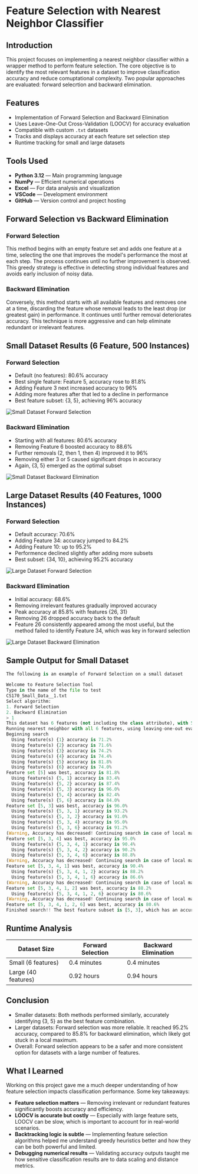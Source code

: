# Feature Selection with Nearest Neighbor Classifier

## Introduction
This project focuses on implementing a nearest neighbor classifier within a wrapper method to perform feature selection. The core objective is to identify the most relevant features in a dataset to improve classification accuracy and reduce comuptational complexity. Two popular approaches are evaluated: forward selecrtion and backward elimination.

## Features
- Implementation of Forward Selection and Backward Elimination
- Uses Leave-One-Out Cross-Validation (LOOCV) for accuracy evaluation
- Compatible with custom `.txt` datasets
- Tracks and displays accuracy at each feature set selection step
- Runtime tracking for small and large datasets

## Tools Used

- **Python 3.12** — Main programming language
- **NumPy** — Efficient numerical operations
- **Excel** — For data analysis and visualization
- **VSCode** — Development environment
- **GitHub** — Version control and project hosting

## Forward Selection vs Backward Elimination
### Forward Selection
This method begins with an empty feature set and adds one feature at a time, selecting the one that improves the model's performance the most at each step. The process continues until no further improvement is observed. This greedy strategy is effective in detecting strong individual features and avoids early inclusion of noisy data.
### Backward Elimination
Conversely, this method starts with all available features and removes one at a time, discarding the feature whose removal leads to the least drop (or greatest gain) in performance. It continues until further removal deteriorates accuracy. This technique is more aggressive and can help eliminate redundant or irrelevant features.

## Small Dataset Results (6 Feature, 500 Instances)
### Forward Selection
* Default (no features): 80.6% accuracy
* Best single feature: Feature 5, accuracy rose to 81.8%
* Adding Feature 3 next increased accuracy to 96%
* Adding more features after that led to a decline in performance
* Best feature subset: {3, 5}, achieving 96% accuracy

![Small Dataset Forward Selection](Images/Small_Data_Forward.png)
### Backward Elimination
* Starting with all features: 80.6% accuracy
* Removing Feature 6 boosted accuracy to 88.6%
* Further removals (2, then 1, then 4) improved it to 96%
* Removing either 3 or 5 caused significant drops in accuracy
* Again, {3, 5} emerged as the optimal subset

![Small Dataset Backward Elimination](Images/Small_Data_Backward.png)

## Large Dataset Results (40 Features, 1000 Instances)
### Forward Selection
* Default accuracy: 70.6%
* Adding Feature 34: accuracy jumped to 84.2%
* Adding Feature 10: up to 95.2%
* Performence declined slightly after adding more subsets
* Best subset: {34, 10}, achieving 95.2% accuracy

![Large Dataset Forward Selection](Images/Large_Data_Forward.png)

### Backward Elimination
* Initial accuracy: 68.6%
* Removing irrelevant features gradually improved accuracy
* Peak accuracy at 85.8% with features {26, 31}
* Removing 26 dropped accuracy back to the default
* Feature 26 consistently appeared among the most useful, but the method failed to identify Feature 34, which was key in forward selection

![Large Dataset Backward Elimination](Images/Large_Data_Backward.png)

## Sample Output for Small Dataset
``` python
The following is an example of Forward Selection on a small dataset

Welcome to Feature Selection Tool
Type in the name of the file to test
CS170_Small_Data__1.txt
Select algorithm:
1. Forward Selection
2. Backward Elimination
> 1
This dataset has 6 features (not including the class attribute), with 500 instances.
Running nearest neighbor with all 6 features, using leaving-one-out evaluation, I get an accuracy of 80.6%
Beginning search
  Using feature(s) {1} accuracy is 71.2%
  Using feature(s) {2} accuracy is 71.6%
  Using feature(s) {3} accuracy is 74.2%
  Using feature(s) {4} accuracy is 74.4%
  Using feature(s) {5} accuracy is 81.8%
  Using feature(s) {6} accuracy is 74.0%
Feature set [5] was best, accuracy is 81.8%
  Using feature(s) {5, 1} accuracy is 83.4%
  Using feature(s) {5, 2} accuracy is 87.4%
  Using feature(s) {5, 3} accuracy is 96.0%
  Using feature(s) {5, 4} accuracy is 82.4%
  Using feature(s) {5, 6} accuracy is 84.0%
Feature set [5, 3] was best, accuracy is 96.0%
  Using feature(s) {5, 3, 1} accuracy is 93.2%
  Using feature(s) {5, 3, 2} accuracy is 91.0%
  Using feature(s) {5, 3, 4} accuracy is 95.0%
  Using feature(s) {5, 3, 6} accuracy is 91.2%
(Warning, Accuracy has decreased! Continuing search in case of local maxima)
Feature set [5, 3, 4] was best, accuracy is 95.0%
  Using feature(s) {5, 3, 4, 1} accuracy is 90.4%
  Using feature(s) {5, 3, 4, 2} accuracy is 90.2%
  Using feature(s) {5, 3, 4, 6} accuracy is 88.8%
(Warning, Accuracy has decreased! Continuing search in case of local maxima)
Feature set [5, 3, 4, 1] was best, accuracy is 90.4%
  Using feature(s) {5, 3, 4, 1, 2} accuracy is 88.2%
  Using feature(s) {5, 3, 4, 1, 6} accuracy is 86.6%
(Warning, Accuracy has decreased! Continuing search in case of local maxima)
Feature set [5, 3, 4, 1, 2] was best, accuracy is 88.2%
  Using feature(s) {5, 3, 4, 1, 2, 6} accuracy is 80.6%
(Warning, Accuracy has decreased! Continuing search in case of local maxima)
Feature set [5, 3, 4, 1, 2, 6] was best, accuracy is 80.6%
Finished search!! The best feature subset is [5, 3], which has an accuracy of 96.0%
```

## Runtime Analysis

| Dataset Size       | Forward Selection | Backward Elimination |
|--------------------|-------------------|-----------------------|
| Small (6 features) | 0.4 minutes       | 0.4 minutes           |
| Large (40 features)| 0.92 hours        | 0.94 hours            |

## Conclusion
* Smaller datasets: Both methods performed similarly, accurately identifying {3, 5} as the best feature combination.
* Larger datasets: Forward selection was more reliable. It reached 95.2% accuracy, compared to 85.8% for backward elimination, which likely got stuck in a local maximum.
* Overall: Forward selection appears to be a safer and more consistent option for datasets with a large number of features.

## What I Learned
Working on this project gave me a much deeper understanding of how feature selection impacts classification performance. Some key takeaways:
- **Feature selection matters** — Removing irrelevant or redundant features significantly boosts accuracy and efficiency.
- **LOOCV is accurate but costly** — Especially with large feature sets, LOOCV can be slow, which is important to account for in real-world scenarios.
- **Backtracking logic is subtle** — Implementing feature selection algorithms helped me understand greedy heuristics better and how they can be both powerful and limited.
- **Debugging numerical results** — Validating accuracy outputs taught me how sensitive classification results are to data scaling and distance metrics.
